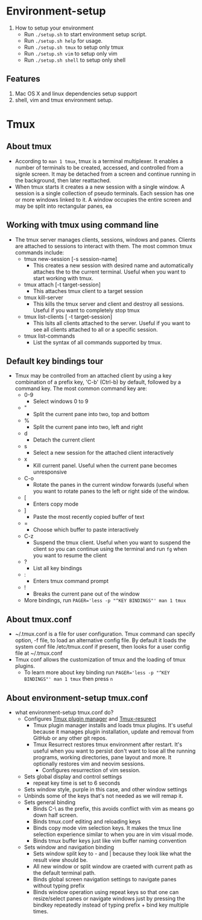 # Environment-setup
1. How to setup your environment
    * Run `./setup.sh` to start environment setup script.
    * Run `./setup.sh help` for usage.
    * Run `./setup.sh tmux` to setup only tmux
    * Run `./setup.sh vim` to setup only vim
    * Run `./setup.sh shell` to setup only shell

## Features
1. Mac OS X and linux dependencies setup support
2. shell, vim and tmux environment setup.

# Tmux
## About tmux
* According to `man 1 tmux`, tmux is a terminal multiplexer. It enables a number of terminals to be created, accessed, and controlled from a signle screen. It may be detached from a screen and continue running in the background, then later reattached.
* When tmux starts it creates a a new session with a single window. A session is a single collection of pseudo terminals. Each session has one or more windows linked to it. A window occupies the entire screen and may be split into rectangular panes, ea

## Working with tmux using command line
* The tmux server manages clients, sessions, windows and panes. Clients are attached to sessions to interact with them. The most common tmux commands include:
    * tmux new-session [-s session-name]
        * This creates a new session with desired name and automatically attaches the to the current terminal. Useful when you want to start working with tmux.
    * tmux attach [-t target-session]
        * This attaches tmux client to a target session
    * tmux kill-server
        * This kills the tmux server and client and destroy all sessions. Useful if you want to completely stop tmux
    * tmux list-clients [ -t target-session]
        * This lsits all clients attached to the server. Useful if you want to see all clients attached to all or a specific session.
    * tmux list-commands
        * List the syntax of all commands supported by tmux.

## Default key bindings tour
* Tmux may be controlled from an attached client by using a key combination of a prefix key, 'C-b' (Ctrl-b) by default, followed by a command key. The most common command key are:
    * 0-9
        * Select windows 0 to 9
    * "
        * Split the current pane into two, top and bottom
    * %
        * Split the current pane into two, left and right
    * d
        * Detach the current client
    * s
        * Select a new session for the attached client interactively
    * x
        * Kill current panel. Useful when the current pane becomes unresponsive
    * C-o
        * Rotate the panes in the current window forwards (useful when you want to rotate panes to the left or right side of the window.
    * [
        * Enters copy mode
    * ]
        * Paste the most recently copied buffer of text
    * =
        * Choose which buffer to paste interactively
    * C-z
        * Suspend the tmux client. Useful when you want to suspend the client so you can continue using the terminal and run `fg` when you want to resume the client
    * ?
        * List all key bindings
    * :
        * Enters tmux command prompt
    * !
        * Breaks the current pane out of the window
    * More bindings, run `PAGER='less -p "^KEY BINDINGS"' man 1 tmux`

## About tmux.conf
* ~/.tmux.conf is a file for user configuration. Tmux command can specify option, -f file, to load an alternative config file. By default it loads the system conf file /etc/tmux.conf if present, then looks for a user config file at ~/.tmux.conf
* Tmux conf allows the customization of tmux and the loading of tmux plugins.
    * To learn more about key binding run `PAGER='less -p "^KEY BINDINGS"' man 1 tmux` then press `n`

## About environment-setup tmux.conf
* what environment-setup tmux.conf do?
    * Configures [Tmux plugin manager](https://github.com/tmux-plugins/tpm) and [Tmux-resurect](https://github.com/tmux-plugins/tmux-resurrect)
        * Tmux plugin manager installs and loads tmux plugins. It's useful because it manages plugin installation, update and removal from GitHub or any other git repos.
        * Tmux Resurrect restores tmux environment after restart. It's useful when you want to persist don't want to lose all the running programs, working directories, pane layout and more. It optionally restores vim and neovim sessions.
            * Configures resurrection of vim session.
    * Sets global display and control settings
        * repeat key time is set to 6 seconds
    * Sets window style, purple in this case, and other window settings
    * Unbinds some of the keys that's not needed as we will remap it.
    * Sets general binding
        * Binds C-\ as the prefix, this avoids conflict with vim as <C-b> means go down half screen.
        * Binds tmux.conf editing and reloading keys
        * Binds copy mode vim selection keys. It makes the tmux line selection experience similar to when you are in vim visual mode.
        * Binds tmux buffer keys just like vim buffer naming convention
    * Sets window and navigation binding
        * Sets window split key to - and | because they look like what the result view should be.
        * All new window or split window are craeted with current path as the default terminal path.
        * Binds global screen navigation settings to navigate panes without typing prefix
        * Binds window operation using repeat keys so that one can resize/select panes or navigate windows just by pressing the bindkey repeatedly instead of typing prefix + bind key multiple times.

